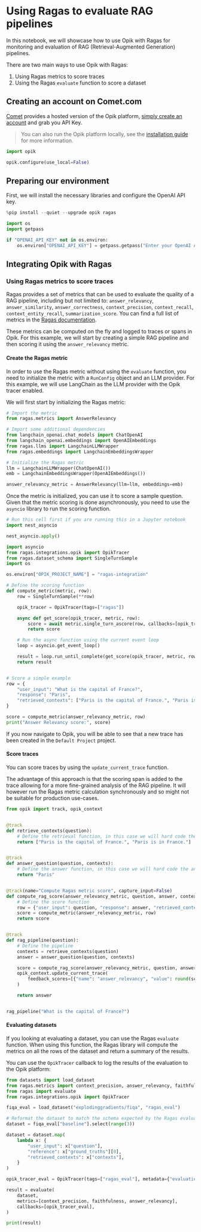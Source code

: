 # Using Ragas to evaluate RAG pipelines

In this notebook, we will showcase how to use Opik with Ragas for monitoring and evaluation of RAG (Retrieval-Augmented Generation) pipelines.

There are two main ways to use Opik with Ragas:

1. Using Ragas metrics to score traces
2. Using the Ragas `evaluate` function to score a dataset

## Creating an account on Comet.com

[Comet](https://www.comet.com/site) provides a hosted version of the Opik platform, [simply create an account](https://www.comet.com/signup) and grab you API Key.

> You can also run the Opik platform locally, see the [installation guide](https://www.comet.com/docs/opik/self-host/overview/) for more information.


```python
import opik

opik.configure(use_local=False)
```

## Preparing our environment

First, we will install the necessary libraries and configure the OpenAI API key.


```python
%pip install --quiet --upgrade opik ragas

import os
import getpass

if "OPENAI_API_KEY" not in os.environ:
    os.environ["OPENAI_API_KEY"] = getpass.getpass("Enter your OpenAI API key: ")
```

## Integrating Opik with Ragas

### Using Ragas metrics to score traces

Ragas provides a set of metrics that can be used to evaluate the quality of a RAG pipeline, including but not limited to: `answer_relevancy`, `answer_similarity`, `answer_correctness`, `context_precision`, `context_recall`, `context_entity_recall`, `summarization_score`. You can find a full list of metrics in the [Ragas documentation](https://docs.ragas.io/en/latest/references/metrics.html#).

These metrics can be computed on the fly and logged to traces or spans in Opik. For this example, we will start by creating a simple RAG pipeline and then scoring it using the `answer_relevancy` metric.

#### Create the Ragas metric

In order to use the Ragas metric without using the `evaluate` function, you need to initialize the metric with a `RunConfig` object and an LLM provider. For this example, we will use LangChain as the LLM provider with the Opik tracer enabled.

We will first start by initializing the Ragas metric:


```python
# Import the metric
from ragas.metrics import AnswerRelevancy

# Import some additional dependencies
from langchain_openai.chat_models import ChatOpenAI
from langchain_openai.embeddings import OpenAIEmbeddings
from ragas.llms import LangchainLLMWrapper
from ragas.embeddings import LangchainEmbeddingsWrapper

# Initialize the Ragas metric
llm = LangchainLLMWrapper(ChatOpenAI())
emb = LangchainEmbeddingsWrapper(OpenAIEmbeddings())

answer_relevancy_metric = AnswerRelevancy(llm=llm, embeddings=emb)
```

Once the metric is initialized, you can use it to score a sample question. Given that the metric scoring is done asynchronously, you need to use the `asyncio` library to run the scoring function.


```python
# Run this cell first if you are running this in a Jupyter notebook
import nest_asyncio

nest_asyncio.apply()
```


```python
import asyncio
from ragas.integrations.opik import OpikTracer
from ragas.dataset_schema import SingleTurnSample
import os

os.environ["OPIK_PROJECT_NAME"] = "ragas-integration"

# Define the scoring function
def compute_metric(metric, row):
    row = SingleTurnSample(**row)

    opik_tracer = OpikTracer(tags=["ragas"])

    async def get_score(opik_tracer, metric, row):
        score = await metric.single_turn_ascore(row, callbacks=[opik_tracer])
        return score

    # Run the async function using the current event loop
    loop = asyncio.get_event_loop()

    result = loop.run_until_complete(get_score(opik_tracer, metric, row))
    return result


# Score a simple example
row = {
    "user_input": "What is the capital of France?",
    "response": "Paris",
    "retrieved_contexts": ["Paris is the capital of France.", "Paris is in France."],
}

score = compute_metric(answer_relevancy_metric, row)
print("Answer Relevancy score:", score)
```

If you now navigate to Opik, you will be able to see that a new trace has been created in the `Default Project` project.

#### Score traces

You can score traces by using the `update_current_trace` function.

The advantage of this approach is that the scoring span is added to the trace allowing for a more fine-grained analysis of the RAG pipeline. It will however run the Ragas metric calculation synchronously and so might not be suitable for production use-cases.


```python
from opik import track, opik_context


@track
def retrieve_contexts(question):
    # Define the retrieval function, in this case we will hard code the contexts
    return ["Paris is the capital of France.", "Paris is in France."]


@track
def answer_question(question, contexts):
    # Define the answer function, in this case we will hard code the answer
    return "Paris"


@track(name="Compute Ragas metric score", capture_input=False)
def compute_rag_score(answer_relevancy_metric, question, answer, contexts):
    # Define the score function
    row = {"user_input": question, "response": answer, "retrieved_contexts": contexts}
    score = compute_metric(answer_relevancy_metric, row)
    return score


@track
def rag_pipeline(question):
    # Define the pipeline
    contexts = retrieve_contexts(question)
    answer = answer_question(question, contexts)

    score = compute_rag_score(answer_relevancy_metric, question, answer, contexts)
    opik_context.update_current_trace(
        feedback_scores=[{"name": "answer_relevancy", "value": round(score, 4)}]
    )

    return answer


rag_pipeline("What is the capital of France?")
```

#### Evaluating datasets

If you looking at evaluating a dataset, you can use the Ragas `evaluate` function. When using this function, the Ragas library will compute the metrics on all the rows of the dataset and return a summary of the results.

You can use the `OpikTracer` callback to log the results of the evaluation to the Opik platform:


```python
from datasets import load_dataset
from ragas.metrics import context_precision, answer_relevancy, faithfulness
from ragas import evaluate
from ragas.integrations.opik import OpikTracer

fiqa_eval = load_dataset("explodinggradients/fiqa", "ragas_eval")

# Reformat the dataset to match the schema expected by the Ragas evaluate function
dataset = fiqa_eval["baseline"].select(range(3))

dataset = dataset.map(
    lambda x: {
        "user_input": x["question"],
        "reference": x["ground_truths"][0],
        "retrieved_contexts": x["contexts"],
    }
)

opik_tracer_eval = OpikTracer(tags=["ragas_eval"], metadata={"evaluation_run": True})

result = evaluate(
    dataset,
    metrics=[context_precision, faithfulness, answer_relevancy],
    callbacks=[opik_tracer_eval],
)

print(result)
```
